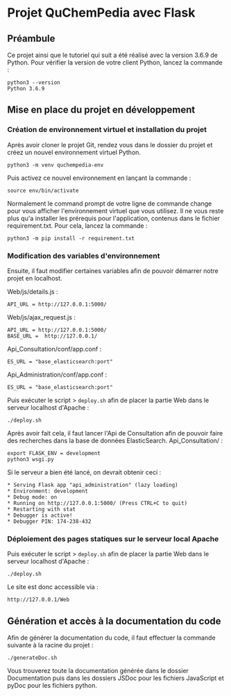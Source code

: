 # Projet QuChemPedia avec Flask

## Préambule

Ce projet ainsi que le tutoriel qui suit a été réalisé avec la version 3.6.9 de Python.
Pour vérifier la version de votre client Python, lancez la commande :

    python3 --version
    Python 3.6.9


## Mise en place du projet en développement

### Création de environnement virtuel et installation du projet
Après avoir cloner le projet Git, rendez vous dans le dossier du projet et créez un nouvel environnement virtuel Python.
```
python3 -m venv quchempedia-env
```

Puis activez ce nouvel environnement en lançant la commande :
```
source env/bin/activate
```


Normalement le command prompt de votre ligne de commande change pour vous afficher l'environnement virtuel que vous utilisez. Il ne vous reste plus qu'a installer les prérequis pour l'application, contenus dans le fichier requirement.txt. Pour cela, lancez la commande :
```
python3 -m pip install -r requirement.txt
```

### Modification des variables d'environnement
Ensuite, il faut modifier certaines variables afin de pouvoir démarrer notre projet en localhost.

Web/js/details.js :

```
API_URL = http://127.0.0.1:5000/
```

Web/js/ajax_request.js :

```
API_URL = http://127.0.0.1:5000/
BASE_URL =  http://127.0.0.1/
```

Api_Consultation/conf/app.conf :

```
ES_URL = "base_elasticsearch:port"
```

Api_Administration/conf/app.conf :

```
ES_URL = "base_elasticsearch:port"
```

Puis exécuter le script > ```deploy.sh``` afin de placer la partie Web dans le serveur localhost d'Apache :

```
./deploy.sh
```

Après avoir fait cela, il faut lancer l'Api de Consultation afin de pouvoir faire des recherches dans la base de données ElasticSearch.
Api_Consultation/ :

```
export FLASK_ENV = development
python3 wsgi.py
```

Si le serveur a bien été lancé, on devrait obtenir ceci :
```
* Serving Flask app "api_administration" (lazy loading)
* Environment: development
* Debug mode: on
* Running on http://127.0.0.1:5000/ (Press CTRL+C to quit)
* Restarting with stat
* Debugger is active!
* Debugger PIN: 174-238-432
```

### Déploiement des pages statiques sur le serveur local Apache
Puis exécuter le script > ```deploy.sh``` afin de placer la partie Web dans le serveur localhost d'Apache :

```
./deploy.sh
```

Le site est donc accessible via :
```
http://127.0.0.1/Web
```

## Génération et accès à la documentation du code

Afin de générer la documentation du code, il faut effectuer la commande suivante à la racine du projet : 

    ./generateDoc.sh

Vous trouverez toute la documentation générée dans le dossier Documentation puis dans les dossiers JSDoc pour les fichiers JavaScript et pyDoc pour les fichiers python.


